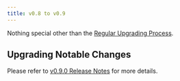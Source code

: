 ```yaml
---
title: v0.8 to v0.9
---
```


Nothing special other than the [Regular Upgrading Process](./README.md).

## Upgrading Notable Changes
Please refer to [v0.9.0 Release Notes](https://github.com/karmada-io/karmada/releases/tag/v0.9.0) for more details.
